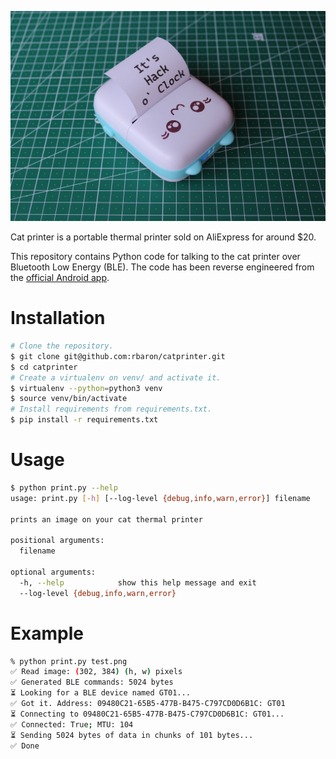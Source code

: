 ![Cat Printer](./media/hackoclock.jpg)

Cat printer is a portable thermal printer sold on AliExpress for around $20.

This repository contains Python code for talking to the cat printer over Bluetooth Low Energy (BLE). The code has been reverse engineered from the [official Android app](https://play.google.com/store/apps/details?id=com.frogtosea.iprint&hl=en_US&gl=US).

# Installation
```bash
# Clone the repository.
$ git clone git@github.com:rbaron/catprinter.git
$ cd catprinter
# Create a virtualenv on venv/ and activate it.
$ virtualenv --python=python3 venv
$ source venv/bin/activate
# Install requirements from requirements.txt.
$ pip install -r requirements.txt
```

# Usage
```bash
$ python print.py --help
usage: print.py [-h] [--log-level {debug,info,warn,error}] filename

prints an image on your cat thermal printer

positional arguments:
  filename

optional arguments:
  -h, --help            show this help message and exit
  --log-level {debug,info,warn,error}
```

# Example
```bash
% python print.py test.png
✅ Read image: (302, 384) (h, w) pixels
✅ Generated BLE commands: 5024 bytes
⏳ Looking for a BLE device named GT01...
✅ Got it. Address: 09480C21-65B5-477B-B475-C797CD0D6B1C: GT01
⏳ Connecting to 09480C21-65B5-477B-B475-C797CD0D6B1C: GT01...
✅ Connected: True; MTU: 104
⏳ Sending 5024 bytes of data in chunks of 101 bytes...
✅ Done
```
